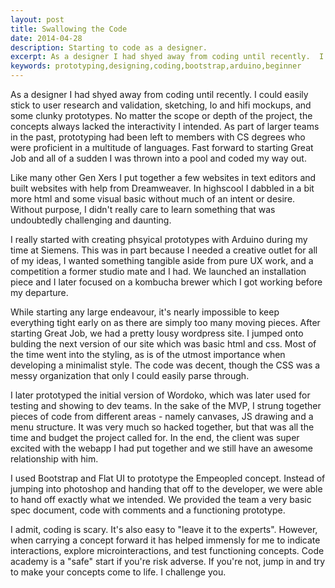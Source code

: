 ```yaml
---
layout: post
title: Swallowing the Code
date: 2014-04-28
description: Starting to code as a designer.
excerpt: As a designer I had shyed away from coding until recently.  I could easily stick to user research and validation, sketching, lo and hifi mockups, and some clunky prototypes.  No matter the scope or depth of the project, the concepts always lacked the interactivity I intended.
keywords: prototyping,designing,coding,bootstrap,arduino,beginner
---
```


As a designer I had shyed away from coding until recently.  I could easily stick to user research and validation, sketching, lo and hifi mockups, and some clunky prototypes.  No matter the scope or depth of the project, the concepts always lacked the interactivity I intended.  As part of larger teams in the past, prototyping had been left to members with CS degrees who were proficient in a multitude of languages.  Fast forward to starting Great Job and all of a sudden I was thrown into a pool and coded my way out. 

Like many other Gen Xers I put together a few websites in text editors and built websites with help from Dreamweaver.  In highscool I dabbled in a bit more html and some visual basic without much of an intent or desire.  Without purpose, I didn't really care to learn something that was undoubtedly challenging and daunting.

I really started with creating phsyical prototypes with Arduino during my time at Siemens.  This was in part because I needed a creative outlet for all of my ideas, I wanted something tangible aside from pure UX work, and a competition a former studio mate and I had.  We launched an installation piece and I later focused on a kombucha brewer which I got working before my departure.

While starting any large endeavour, it's nearly impossible to keep everything tight early on as there are simply too many moving pieces.  After starting Great Job, we had a pretty lousy wordpress site.  I jumped onto bulding the next version of our site which was basic html and css.  Most of the time went into the styling, as is of the utmost importance when developing a minimalist style.  The code was decent, though the CSS was a messy organization that only I could easily parse through.

I later prototyped the initial version of Wordoko, which was later used for testing and showing to dev teams.  In the sake of the MVP, I strung together pieces of code from different areas - namely canvases, JS drawing and a menu structure.  It was very much so hacked together, but that was all the time and budget the project called for.  In the end, the client was super excited with the webapp I had put together and we still have an awesome relationship with him.

I used Bootstrap and Flat UI to prototype the Empeopled concept.  Instead of jumping into photoshop and handing that off to the developer, we were able to hand off exactly what we intended.  We provided the team a very basic spec document, code with comments and a functioning prototype.  

I admit, coding is scary.  It's also easy to "leave it to the experts".  However, when carrying a concept forward it has helped immensly for me to indicate interactions, explore microinteractions,  and test functioning concepts.  Code academy is a "safe" start if you're risk adverse.  If you're not, jump in and try to make your concepts come to life.  I challenge you.
